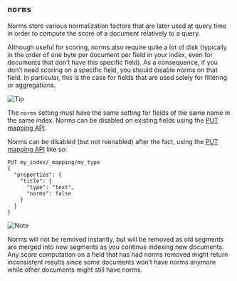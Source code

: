 ## `norms`

Norms store various normalization factors that are later used at query time in order to compute the score of a document relatively to a query.

Although useful for scoring, norms also require quite a lot of disk (typically in the order of one byte per document per field in your index, even for documents that don’t have this specific field). As a consequence, if you don’t need scoring on a specific field, you should disable norms on that field. In particular, this is the case for fields that are used solely for filtering or aggregations.

![Tip](https://www.elastic.co/guide/en/elasticsearch/reference/current/images/icons/tip.png)

The `norms` setting must have the same setting for fields of the same name in the same index. Norms can be disabled on existing fields using the [PUT mapping API](indices-put-mapping.html).

Norms can be disabled (but not reenabled) after the fact, using the [PUT mapping API](indices-put-mapping.html) like so:
    
    
    PUT my_index/_mapping/my_type
    {
      "properties": {
        "title": {
          "type": "text",
          "norms": false
        }
      }
    }

![Note](https://www.elastic.co/guide/en/elasticsearch/reference/current/images/icons/note.png)

Norms will not be removed instantly, but will be removed as old segments are merged into new segments as you continue indexing new documents. Any score computation on a field that has had norms removed might return inconsistent results since some documents won’t have norms anymore while other documents might still have norms.
